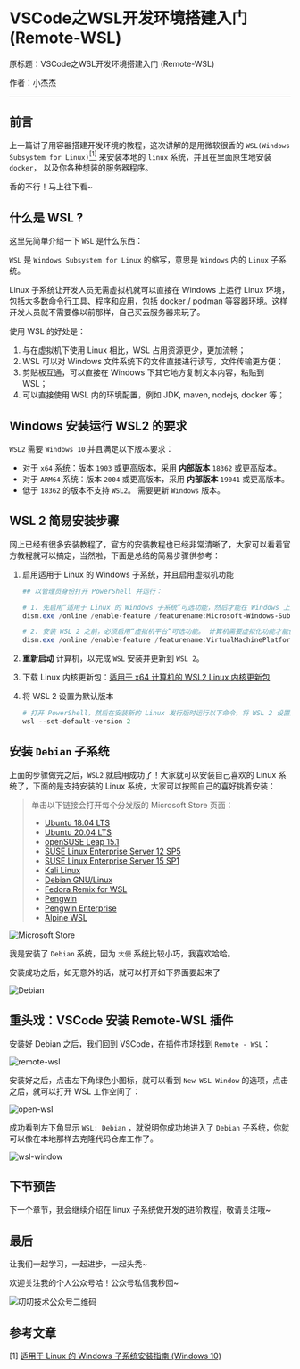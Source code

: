 # VSCode之WSL开发环境搭建入门 (Remote-WSL)

原标题：VSCode之WSL开发环境搭建入门 (Remote-WSL)

作者：小杰杰

---

## 前言

上一篇讲了用容器搭建开发环境的教程，这次讲解的是用微软很香的 `WSL(Windows Subsystem for Linux)`[<sup>[1]</sup>](#参考文章) 来安装本地的 `linux` 系统，并且在里面原生地安装 `docker`， 以及你各种想装的服务器程序。

香的不行！马上往下看~

## 什么是 WSL ?

这里先简单介绍一下 `WSL` 是什么东西：

`WSL` 是 `Windows Subsystem for Linux` 的缩写，意思是 `Windows` 内的 `Linux` 子系统。

Linux 子系统让开发人员无需虚拟机就可以直接在 Windows 上运行 Linux 环境，包括大多数命令行工具、程序和应用，包括 docker / podman 等容器环境。这样开发人员就不需要像以前那样，自己买云服务器来玩了。

使用 WSL 的好处是：

1. 与在虚拟机下使用 Linux 相比，WSL 占用资源更少，更加流畅；
2. WSL 可以对 Windows 文件系统下的文件直接进行读写，文件传输更方便；
3. 剪贴板互通，可以直接在 Windows 下其它地方复制文本内容，粘贴到 WSL；
4. 可以直接使用 WSL 内的环境配置，例如 JDK, maven, nodejs, docker 等；

## Windows 安装运行 WSL2 的要求

`WSL2` 需要 `Windows 10` 并且满足以下版本要求：

- 对于 `x64` 系统：版本 `1903` 或更高版本，采用 **内部版本** `18362` 或更高版本。
- 对于 `ARM64` 系统：版本 `2004` 或更高版本，采用 **内部版本** `19041` 或更高版本。
- 低于 `18362` 的版本不支持 `WSL2`。 需要更新 `Windows` 版本。

## WSL 2 简易安装步骤

网上已经有很多安装教程了，官方的安装教程也已经非常清晰了，大家可以看着官方教程就可以搞定，当然啦，下面是总结的简易步骤供参考：

1. 启用适用于 Linux 的 Windows 子系统，并且启用虚拟机功能

    ```powershell
    ## 以管理员身份打开 PowerShell 并运行：

    # 1. 先启用“适用于 Linux 的 Windows 子系统”可选功能，然后才能在 Windows 上安装 Linux 分发。
    dism.exe /online /enable-feature /featurename:Microsoft-Windows-Subsystem-Linux /all /norestart

    # 2. 安装 WSL 2 之前，必须启用“虚拟机平台”可选功能。 计算机需要虚拟化功能才能使用此功能。
    dism.exe /online /enable-feature /featurename:VirtualMachinePlatform /all /norestart
    ```

2. **重新启动** 计算机，以完成 `WSL` 安装并更新到 `WSL 2`。

3. 下载 Linux 内核更新包：[适用于 x64 计算机的 WSL2 Linux 内核更新包](https://wslstorestorage.blob.core.windows.net/wslblob/wsl_update_x64.msi)

4. 将 WSL 2 设置为默认版本

    ```powershell
    # 打开 PowerShell，然后在安装新的 Linux 发行版时运行以下命令，将 WSL 2 设置为默认版本：
    wsl --set-default-version 2
    ```

## 安装 `Debian` 子系统

上面的步骤做完之后，`WSL2` 就启用成功了！大家就可以安装自己喜欢的 Linux 系统了，下面的是支持安装的 Linux 系统，大家可以按照自己的喜好挑着安装：

> 单击以下链接会打开每个分发版的 Microsoft Store 页面：
>
> - [Ubuntu 18.04 LTS](https://www.microsoft.com/store/apps/9N9TNGVNDL3Q)
> - [Ubuntu 20.04 LTS](https://www.microsoft.com/store/apps/9n6svws3rx71)
> - [openSUSE Leap 15.1](https://www.microsoft.com/store/apps/9NJFZK00FGKV)
> - [SUSE Linux Enterprise Server 12 SP5](https://www.microsoft.com/store/apps/9MZ3D1TRP8T1)
> - [SUSE Linux Enterprise Server 15 SP1](https://www.microsoft.com/store/apps/9PN498VPMF3Z)
> - [Kali Linux](https://www.microsoft.com/store/apps/9PKR34TNCV07)
> - [Debian GNU/Linux](https://www.microsoft.com/store/apps/9MSVKQC78PK6)
> - [Fedora Remix for WSL](https://www.microsoft.com/store/apps/9n6gdm4k2hnc)
> - [Pengwin](https://www.microsoft.com/store/apps/9NV1GV1PXZ6P)
> - [Pengwin Enterprise](https://www.microsoft.com/store/apps/9N8LP0X93VCP)
> - [Alpine WSL](https://www.microsoft.com/store/apps/9p804crf0395)

![Microsoft Store](resources/store.png)

我是安装了 `Debian` 系统，因为 `大便` 系统比较小巧，我喜欢哈哈。

安装成功之后，如无意外的话，就可以打开如下界面耍起来了

![Debian](resources/Debian.png)

## 重头戏：VSCode 安装 Remote-WSL 插件

安装好 Debian 之后，我们回到 VSCode，在插件市场找到 `Remote - WSL`：

![remote-wsl](resources/remote-wsl.png)

安装好之后，点击左下角绿色小图标，就可以看到 `New WSL Window` 的选项，点击之后，就可以打开 WSL 工作空间了：

![open-wsl](resources/remote-wsl-2.png)

成功看到左下角显示 `WSL: Debian` ，就说明你成功地进入了 `Debian` 子系统，你就可以像在本地那样去克隆代码仓库工作了。

![wsl-window](resources/remote-wsl-3.png)

## 下节预告

下一个章节，我会继续介绍在 linux 子系统做开发的进阶教程，敬请关注哦~

## 最后

让我们一起学习，一起进步，一起头秃~

欢迎关注我的个人公众号哈！公众号私信我秒回~

![叨叨技术公众号二维码](/resources/叨叨技术公众号二维码.jpg)

## 参考文章

[1] [适用于 Linux 的 Windows 子系统安装指南 (Windows 10)](https://docs.microsoft.com/zh-cn/windows/wsl/install-win10)